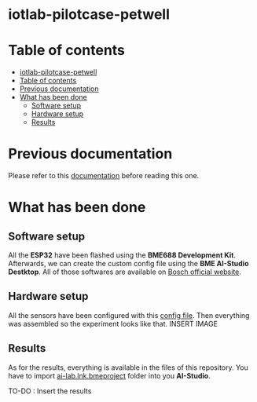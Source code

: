 # iotlab-pilotcase-petwell

# Table of contents

- [iotlab-pilotcase-petwell](#iotlab-pilotcase-petwell)
- [Table of contents](#table-of-contents)
- [Previous documentation](#previous-documentation)
- [What has been done](#what-has-been-done)
  - [Software setup](#software-setup)
  - [Hardware setup](#hardware-setup)
  - [Results](#results)

# Previous documentation
Please refer to this [documentation](https://github.com/iot-lnu/iotlab-pilotcase-jemac) before reading this one.

# What has been done
## Software setup
All the **ESP32** have been flashed using the **BME688 Development Kit**. Afterwards, we can create the custom config file using the **BME AI-Studio Destktop**. All of those softwares are available on [Bosch official website](https://www.bosch-sensortec.com/software-tools/software/bme688-software/).

## Hardware setup
All the sensors have been configured with this [config file](2024_08_02_08_53_BoardConfiguration.bmeconfig). Then everything was assembled so the experiment looks like that.
 INSERT IMAGE

## Results
As for the results, everything is available in the files of this repository. You have to import [ai-lab.lnk.bmeproject](ai-lab.lnk.bmeproject) folder into you **AI-Studio**.

TO-DO : Insert the results
